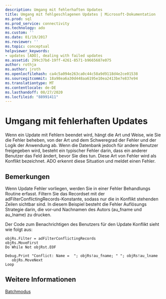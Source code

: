 ```yaml
---
description: Umgang mit fehlerhaften Updates
title: Umgang mit fehlgeschlagenen Updates | Microsoft-Dokumentation
ms.prod: sql
ms.prod_service: connectivity
ms.technology: ado
ms.custom: ''
ms.date: 01/19/2017
ms.reviewer: ''
ms.topic: conceptual
helpviewer_keywords:
- updates [ADO], dealing with failed updates
ms.assetid: 299c37bd-19ff-4261-8571-b9665687e075
author: rothja
ms.author: jroth
ms.openlocfilehash: ca4c5a094e263ca0c44c58a9d9118d4e2ce01538
ms.sourcegitcommit: 18a98ea6a30d448aa6195e10ea2413be7e837e94
ms.translationtype: MT
ms.contentlocale: de-DE
ms.lasthandoff: 08/27/2020
ms.locfileid: "88991411"
---
```

# <a name="dealing-with-failed-updates"></a>Umgang mit fehlerhaften Updates
Wenn ein Update mit Fehlern beendet wird, hängt die Art und Weise, wie Sie die Fehler beheben, von der Art und dem Schweregrad der Fehler und der Logik der Anwendung ab. Wenn die Datenbank jedoch für andere Benutzer freigegeben wird, besteht ein typischer Fehler darin, dass ein anderer Benutzer das Feld ändert, bevor Sie dies tun. Diese Art von Fehler wird als Konflikt bezeichnet. ADO erkennt diese Situation und meldet einen Fehler.  
  
## <a name="remarks"></a>Bemerkungen  
 Wenn Update Fehler vorliegen, werden Sie in einer Fehler Behandlungs Routine erfasst. Filtern Sie das Recordset mit der adFilterConflictingRecords-Konstante, sodass nur die in Konflikt stehenden Zeilen sichtbar sind. In diesem Beispiel besteht die Fehler Auflösungs Strategie darin, die vor-und Nachnamen des Autors (au_fname und au_lname) zu drucken.  
  
 Der Code zum Benachrichtigen des Benutzers für den Update Konflikt sieht wie folgt aus:  
  
```  
objRs.Filter = adFilterConflictingRecords  
objRs.MoveFirst  
Do While Not objRst.EOF  
   Debug.Print "Conflict: Name =  "; objRs!au_fname; " "; objRs!au_lname  
   objRs.MoveNext  
Loop  
```  
  
## <a name="see-also"></a>Weitere Informationen  
 [Batchmodus](./batch-mode.md)